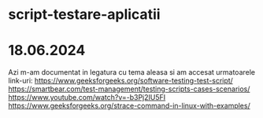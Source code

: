 # script-testare-aplicatii
# 18.06.2024
Azi m-am documentat in legatura cu tema aleasa si am accesat urmatoarele link-uri:
https://www.geeksforgeeks.org/software-testing-test-script/
https://smartbear.com/test-management/testing-scripts-cases-scenarios/
https://www.youtube.com/watch?v=-b3Pj2IU5FI
https://www.geeksforgeeks.org/strace-command-in-linux-with-examples/
